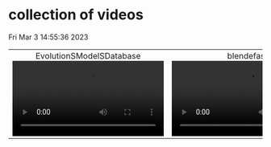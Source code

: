 # collection of videos
Fri Mar  3 14:55:36 2023

|                    |                  |
|:------------------:|:----------------:|
|  EvolutionSModelSDatabase ![./EvolutionSModelSDatabase.mp4](./EvolutionSModelSDatabase.mp4?1677851736.0277994) |  blendefast ![./blendefast.mp4](./blendefast.mp4?1677851736.0277994) |
